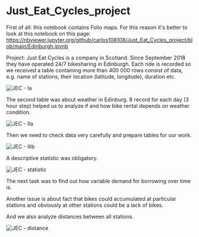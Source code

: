 # Just_Eat_Cycles_project

First of all: this notebook contains Folio maps. For this reason it's better to look at this notebook on this page: https://nbviewer.jupyter.org/github/carlos108108/Just_Eat_Cycles_project/blob/main/Edinburgh.ipynb


Project:
Just Eat Cycles is a company in Scotland. Since September 2018 they have operated 24/7 bikesharing in Edinburgh. Each ride is recorded so we received a table containing more than 400 000 rows consist of data, e.g. name of stations, their location (latitude, longitude), duration etc.



![JEC - Ia](https://user-images.githubusercontent.com/75171974/129173626-8f8cca55-060e-4f65-b4a3-4565d8fba85b.png)



The second table was about weather in Edinburg. 8 record for each day (3 hour step) helped us to analyze if and how bike rental depends on weather condition.



![JEC - IIa](https://user-images.githubusercontent.com/75171974/129174511-59115119-b94f-43da-8ba5-fb212aa4b55d.png)




Then we need to check data very carefully and prepare tables for our work.



![JEC - IIIb](https://user-images.githubusercontent.com/75171974/129177549-5d2e6e91-36eb-470e-825d-d6ab51864052.png)




A descriptive statistic was obligatory.



![JEC - statistic](https://user-images.githubusercontent.com/75171974/129178183-748f7e73-3278-489c-8ea4-f481806ea16d.png)




The next task was to find out how variable demand for borrowing over time is.

Another issue is about fact that bikes could accumulated at particular stations and obviously at other stations could be a lack of bikes.

And we also analyze distances between all stations.

![JEC - distance](https://user-images.githubusercontent.com/75171974/129178940-602f6799-62cc-45bc-9054-cae4f69e21e3.png)


